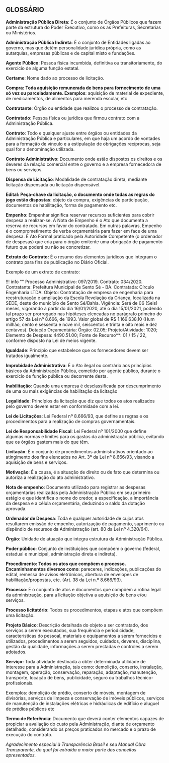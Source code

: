 ## GLOSSÁRIO


**Administração Pública Direta**: É o conjunto de Órgãos Públicos que fazem parte da estrutura do Poder Executivo, como os as Prefeituras, Secretarias ou Ministérios. 

**Administração Pública Indireta**: É o conjunto de Entidades ligadas ao governo, mas que detêm personalidade jurídica própria, como as autarquias, empresas públicas e de capital misto e fundações. 

**Agente Público**: Pessoa física incumbida, definitiva ou transitoriamente, do exercício de alguma função estatal.

**Certame**: Nome dado ao processo de licitação.

**Compra: Toda aquisição remunerada de bens para fornecimento de uma só vez ou parceladamente. Exemplos**: aquisição de material de expediente, de medicamentos, de alimentos para merenda escolar, etc

**Contratante**: Órgão ou entidade que realizou o processo de contratação. 

**Contratado**: Pessoa física ou jurídica que firmou  contrato com a Administração Pública. 

**Contrato**: Todo e qualquer ajuste entre órgãos ou entidades da Administração Pública e particulares, em que haja um acordo de vontades para a formação de vínculo e a estipulação de obrigações recíprocas, seja qual for a denominação utilizada. 

**Contrato Administrativo**: Documento onde estão dispostos os direitos e os deveres da relação comercial entre o governo e a empresa fornecedora de bens ou serviços.

**Dispensa de Licitação**: Modalidade de contratação direta, mediante licitação dispensada ou licitação dispensável.

**Edital: Peça-chave da licitação, o documento onde todas as regras do jogo estão dispostas**: objeto da compra, exigências de participação, documentos de habilitação, forma de pagamento etc.

**Empenho**: Empenhar significa reservar recursos suficientes para cobrir despesa a realizar-se. A Nota de Empenho é o Ato que documenta a reserva de recursos em favor do contratado. Em outras palavras, Empenho é o comprometimento de verba orçamentária para fazer em face de uma despesa. É Ato Formal praticado pela Autoridade Competente (o ordenador de despesas) que cria para o órgão emitente uma obrigação de pagamento futuro que poderá ou não se concretizar.

**Extrato de Contrato:** É o resumo dos elementos jurídicos que integram o contrato para fins de publicação no Diário Oficial.

Exemplo de um extrato de contrato:

!!! info ""
    Processo Administrativo: 097/2019.
    Contrato: 034/2020. 
    Contratante: Prefeitura Municipal de Sento Sé - BA.
    Contratada: Círculo Engenharia LTDA. Objeto: Contratação de empresa de engenharia para reestruturação e ampliação da Escola Revelação da Criança, localizada na SEDE, deste do município de Sento Sé/Bahia.
    Vigência: Será de 06 (Seis) meses, vigorando a partir do dia 16/01/2020, até o dia 15/01/2021, podendo tal prazo ser prorrogado nas hipóteses elencadas no parágrafo primeiro do artigo 57 da Lei nº 8.666, de 1993.
    Valor global de R$ 1.169.638,10 (Hum milhão, cento e sessenta e nove mil, seiscentos e trinta e oito reais e dez centavos).
    Dotação Orçamentária: Órgão: 02.05;
    Projeto/Atividade: 1020;
    Elemento de Despesa: 4490.51.00;
    Fonte de Recurso**: 01 / 15 / 22, conforme disposto na Lei de meios vigente.

**Igualdade**: Princípio que estabelece que os fornecedores devem ser tratados igualmente. 

**Improbidade Administrativa**: É o Ato ilegal ou contrário aos princípios básicos da Administração Pública, cometido por agente público, durante o exercício de função pública ou decorrente desta.

**Inabilitação**: Quando uma empresa é desclassificada por descumprimento de uma ou mais exigências de habilitação da licitação

**Legalidade**: Princípios da licitação que diz que todos os atos realizados pelo governo devem estar em conformidade com a lei. 

**Lei de Licitações**: Lei Federal nº 8.666/93, que define as regras e os procedimentos para a realização de compras governamentais. 

**Lei de Responsabilidade Fiscal**: Lei Federal nº 101/2000 que define algumas normas e limites para os gastos da administração pública, evitando que os órgãos gastem mais do que têm.

**Licitação**: É o conjunto de procedimentos administrativos orientado ao atingimento dos fins elencados no Art. 3º da Lei nº 8.666/93, visando a aquisição de bens e serviços.

**Motivação**: É a causa, é a situação de direito ou de fato que determina ou autoriza a realização do ato administrativo.

**Nota de empenho**: Documento utilizado para registrar as despesas orçamentárias realizadas pela Administração Pública em seu primeiro estágio e que identifica o nome do credor, a especificação, a importância da despesa e a célula orçamentária, deduzindo o saldo da dotação aprovada.

**Ordenador de Despesa**: Toda e qualquer autoridade de cujos atos resultarem emissão de empenho, autorização de pagamento, suprimento ou dispêndio de recursos da Administração (art. 80 da Lei nº 4.320/64). 

**Órgão**: Unidade de atuação que integra estrutura da Administração Pública.

**Poder público**: Conjunto de instituições que compõem o governo (federal, estadual e municipal, administração direta e indireta).

**Procedimento: Todos os atos que compõem o processo. Encaminhamentos diversos como**: pareceres, indicações, publicações do edital, remessa de avisos eletrônicos, abertura de envelopes de habilitação/propostas, etc. (Art. 38 da Lei n.º 8.666/93). 

**Processo**: É o conjunto de atos e documentos que compõem a rotina legal da administração, para a licitação objetiva a aquisição de bens e/ou serviços. 

**Processo licitatório**: Todos os procedimentos, etapas e atos que compõem uma licitação. 

**Projeto Básico**: Descrição detalhada do objeto a ser contratado, dos serviços a serem executados, sua frequência e periodicidade, características do pessoal, materiais e equipamentos a serem fornecidos e utilizados, procedimentos a serem seguidos, cuidados, deveres, disciplina, gestão da qualidade, informações a serem prestadas e controles a serem adotados.

**Serviço:** Toda atividade destinada a obter determinada utilidade de interesse para a Administração, tais como: demolição, conserto, instalação, montagem, operação, conservação, reparação, adaptação, manutenção, transporte, locação de bens, publicidade, seguro ou trabalhos técnico-profissionais. 

Exemplos: demolição de prédio, conserto de móveis, montagem de divisórias, serviços de limpeza e conservação de imóveis públicos, serviços de manutenção de instalações elétricas e hidráulicas de edifício e aluguel de prédios públicos etc

**Termo de Referência**: Documento que deverá conter elementos capazes de propiciar a avaliação do custo pela Administração, diante de orçamento detalhado, considerando os preços praticados no mercado e o prazo de execução do contrato.

*Agradecimento especial à Transparência Brasil e seu Manual  Obra Transparente, do qual foi extraída a maior parte dos conceitos apresentados.*